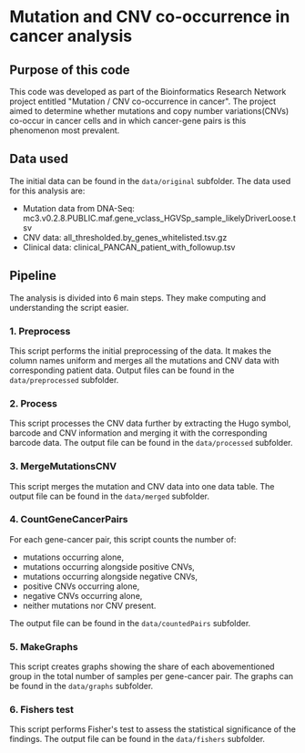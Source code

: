 # Mutation and CNV co-occurrence in cancer analysis

## Purpose of this code

This code was developed as part of the Bioinformatics Research Network project entitled "Mutation / CNV co-occurrence in cancer". The project aimed to determine whether mutations and copy number variations(CNVs) co-occur in cancer cells and in which cancer-gene pairs is this phenomenon most prevalent. 

## Data used

The initial data can be found in the `data/original` subfolder. The data used for this analysis are:
- Mutation data from DNA-Seq: mc3.v0.2.8.PUBLIC.maf.gene_vclass_HGVSp_sample_likelyDriverLoose.tsv
- CNV data: all_thresholded.by_genes_whitelisted.tsv.gz
- Clinical data: clinical_PANCAN_patient_with_followup.tsv

## Pipeline

The analysis is divided into 6 main steps. They make computing and understanding the script easier.

### 1. Preprocess

This script performs the initial preprocessing of the data. It makes the column names uniform and merges all the mutations and CNV data with corresponding patient data. Output files can be found in the `data/preprocessed` subfolder.

### 2. Process

This script processes the CNV data further by extracting the Hugo symbol, barcode and CNV information and merging it with the corresponding barcode data. The output file can be found in the `data/processed` subfolder.

### 3. MergeMutationsCNV

This script merges the mutation and CNV data into one data table. The output file can be found in the `data/merged` subfolder.

### 4. CountGeneCancerPairs

For each gene-cancer pair, this script counts the number of:
- mutations occurring alone,
- mutations occurring alongside positive CNVs,
- mutations occurring alongside negative CNVs,
- positive CNVs occurring alone,
- negative CNVs occurring alone,
- neither mutations nor CNV present.
 
The output file can be found in the `data/countedPairs` subfolder.

### 5. MakeGraphs

This script creates graphs showing the share of each abovementioned group in the total number of samples per gene-cancer pair. The graphs  can be found in the `data/graphs` subfolder.

### 6. Fishers test

This script performs Fisher's test to assess the statistical significance of the findings. The output file can be found in the `data/fishers` subfolder.

